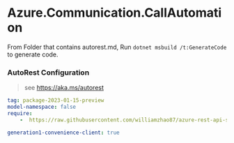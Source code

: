 # Azure.Communication.CallAutomation

From Folder that contains autorest.md, Run `dotnet msbuild /t:GenerateCode` to generate code.

### AutoRest Configuration
> see https://aka.ms/autorest

```yaml
tag: package-2023-01-15-preview
model-namespace: false
require:
    -  https://raw.githubusercontent.com/williamzhao87/azure-rest-api-specs/dev-communication-CallAutomation-v4-2023-01-15/specification/communication/data-plane/CallAutomation/readme.md

generation1-convenience-client: true
```
